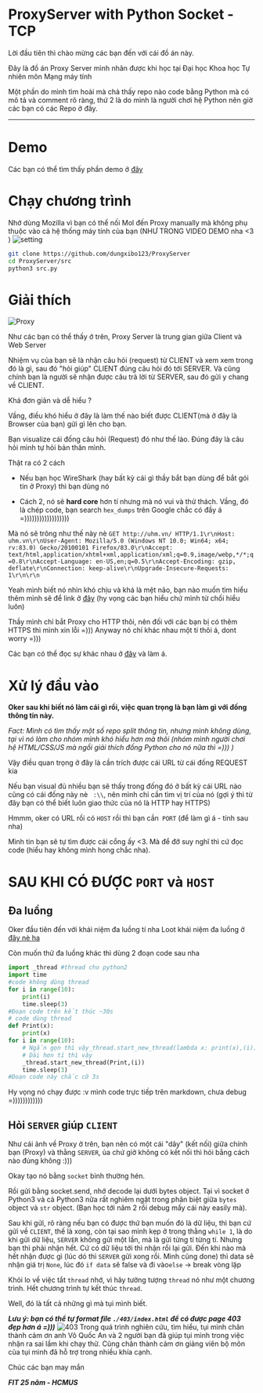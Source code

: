 # ProxyServer with Python Socket - TCP

Lời đầu tiên thì chào mừng các bạn đến với cái đồ án này.

Đây là đồ án Proxy Server mình nhân được khi học tại Đại học Khoa học Tự nhiên môn Mạng máy tính

Một phần do mình tìm hoài mà chả thấy repo nào code bằng Python mà có mô tả và comment rõ ràng, thứ 2 là do mình là người chơi hệ Python nên giờ các bạn có các Repo ở đây.

---
Demo
======
Các bạn có thể tìm thấy phần demo ở [đây](https://www.youtube.com/watch?v=fcCO4kmFJ28)

Chạy chương trình
======
Nhớ dùng Mozilla vì bạn có thể nối Mol đến Proxy manually mà không phụ thuộc vào cả hệ thống máy tính của bạn (NHƯ TRONG VIDEO DEMO nha <3 )
![setting](./resources/setting.png)

```bash
git clone https://github.com/dungxibo123/ProxyServer
cd ProxyServer/src
python3 src.py
```


Giải thích
======
![Proxy](./resources/proxy.png)

Như các bạn có thể thấy ở trên, Proxy Server là trung gian giữa Client và Web Server

Nhiệm vụ của bạn sẽ là nhận câu hỏi (request) từ CLIENT và xem xem trong đó là gì, sau đó "hỏi giúp" CLIENT đúng câu hỏi đó tới SERVER. Và cũng chính bạn là người sẽ nhận được câu trả lời từ SERVER, sau đó gửi y chang về CLIENT.

Khá đơn giản và dễ hiểu ?

Vầng, điều khó hiểu ở đây là làm thế nào biết được CLIENT(mà ở đây là Browser của bạn) gửi gì lên cho bạn.

Bạn visualize cái đống câu hỏi (Request) đó như thế lào. Đúng đây là câu hỏi mình tự hỏi bản thân mình.

Thật ra có 2 cách

* Nếu bạn học WireShark (hay bất kỳ cái gì thầy bắt bạn dùng để bắt gói tin ở Proxy) thì bạn dùng nó

* Cách 2, nó sẽ **hard core** hơn tí nhưng mà nó vui và thử thách. Vầng, đó là chép code, bạn search `hex_dumps` trên Google chắc có đầy á =))))))))))))))))))

Mà nó sẽ trông như thế này nè
`GET http://uhm.vn/ HTTP/1.1\r\nHost: uhm.vn\r\nUser-Agent: Mozilla/5.0 (Windows NT 10.0; Win64; x64; rv:83.0) Gecko/20100101 Firefox/83.0\r\nAccept: text/html,application/xhtml+xml,application/xml;q=0.9,image/webp,*/*;q=0.8\r\nAccept-Language: en-US,en;q=0.5\r\nAccept-Encoding: gzip, deflate\r\nConnection: keep-alive\r\nUpgrade-Insecure-Requests: 1\r\n\r\n`

Yeah mình biết nó nhìn khó chịu và khá là mệt não, bạn nào muốn tìm hiểu thêm mình sẽ để link ở [đây](https://www.tutorialspoint.com/http/http_requests.htm) (hy vọng các bạn hiểu chứ mình từ chối hiểu luôn)

Thầy mình chỉ bắt Proxy cho HTTP thôi, nên đối với các bạn bị có thêm HTTPS thì mình xin lỗi =)))
Anyway nó chỉ khác nhau một tí thôi á, dont worry =)))

Các bạn có thể đọc sự khác nhau ở [đây](https://www.globalsign.com/en/blog/the-difference-between-http-and-https#:~:text=HTTPS%20is%20not%20the%20opposite%20of%20HTTP%2C%20but,slightly%20different%2C%20more%20advanced%2C%20and%20much%20more%20secure) và làm á.

Xử lý đầu vào
=======
**Oker sau khi biết nó làm cái gì rồi, việc quan trọng là bạn làm gì với đống thông tin này.**

*Fact: Mình có tìm thấy một số repo split thông tin, nhưng mình không dùng, tại vì nó làm cho nhóm mình khó hiểu hơn mà thôi (nhóm mình người chơi hệ HTML/CSS/JS mà ngồi giải thích đống Python cho nó nữa thì =))) )*


Vậy điều quan trọng ở đây là cần trích được cái URL từ cái đống REQUEST kia

Nếu bạn visual đủ nhiều bạn sẽ thấy trong đống đó ở bất kỳ cái URL nào cũng có cái đống này nè ` :\\`, nên mình chỉ cần tìm vị trí của nó (gợi ý thì từ đây bạn có thể biết luôn giao thức của nó là HTTP hay HTTPS)

Hmmm, oker có URL rồi có `HOST` rồi thì bạn cần` PORT` (để làm gì á - tính sau nha)

Mình tin bạn sẽ tự tìm được cái cổng ấy <3. Mà để đỡ suy nghĩ thì cứ đọc code (hiểu hay không mình hong chắc nha).

SAU KHI CÓ ĐƯỢC `PORT` và `HOST`
===
## Đa luồng
Oker đầu tiên đến với khái niệm đa luồng tí nha
Loot khái niệm đa luồng ở [đây nè ha](https://viblo.asia/p/da-luong-trong-python-multithreading-WAyK8MO6ZxX)

Còn muốn thử đa luồng khác thì dùng 2 đoạn code sau nha

```python
import _thread #thread cho python2
import time
#code không dùng thread
for i in range(10):
    print(i)
    time.sleep(3)
#Đoạn code trên kết thúc ~30s
# code dùng thread
def Print(x):
    print(x)
for i in range(10):
    # Ngắn gọn thì vậy_thread.start_new_thread(lambda x: print(x),(i))
    # Dài hơn tí thì vậy
    _thread.start_new_thread(Print,(i))
    time.sleep(3)
#Đoạn code này chắc cỡ 3s
```
Hy vọng nó chạy được :v mình code trực tiếp trên markdown, chưa debug =))))))))))))

## Hỏi `SERVER` giúp `CLIENT`

Như cái ảnh về Proxy ở trên, bạn nên có một cái "dây" (kết nối) giữa chính bạn (Proxy) và thằng `SERVER`, ủa chứ giờ không có kết nối thì hỏi bằng cách nào đúng không :)))

Okay tạo nó bằng `socket` bình thường hén.

Rồi gửi bằng socket.send, nhớ decode lại dưới bytes object. Tại vì socket ở Python3 và cả Python3 nữa rất nghiêm ngặt trong phân biệt giữa `bytes` object và `str` object. (Bạn học tới năm 2 rồi debug mấy cái này easily mà).


Sau khi gửi, rõ ràng nếu bạn có được thứ bạn muốn đó là dữ liệu, thì bạn cứ gửi về `CLIENT`, thế là xong, còn tại sao mình kẹp ở trong thằng `while 1`, là do khi gửi dữ liệu, `SERVER` không gửi một lần, mà là gửi từng tí từng tí. Nhưng bạn thì phải nhận hết. Cứ có dữ liệu tới thì nhận rồi lại gửi. Đến khi nào mà hết nhận được gì (lúc dó thì `SERVER` gửi xong rồi. Mình cũng done) thì data sẽ nhận giá trị `None`, lúc đó `if data` sẽ false và đi vào`else` -> break vòng lặp

Khỏi lo về việc tắt `thread` nhớ, vì hãy tưởng tượng `thread` nó như một chương trình. Hết chương trình tự kết thúc `thread`.

Well, đó là tất cả những gì mà tụi mình biết.

***Lưu ý: bạn có thể tự format file `./403/index.html` để có được page 403 đẹp hơn á =)))***
![403](./resources/403.png)
Trong quá trình nghiên cứu, tìm hiểu, tụi mình chân thành cảm ơn anh Võ Quốc An và 2 người bạn đã giúp tụi mình trong việc nhận ra sai lầm khi chạy thử. Cũng chân thành cảm ơn giảng viên bộ môn của tụi mình đã hỗ trợ trong nhiều khía cạnh.

Chúc các bạn may mắn

***FIT 25 năm - HCMUS***








